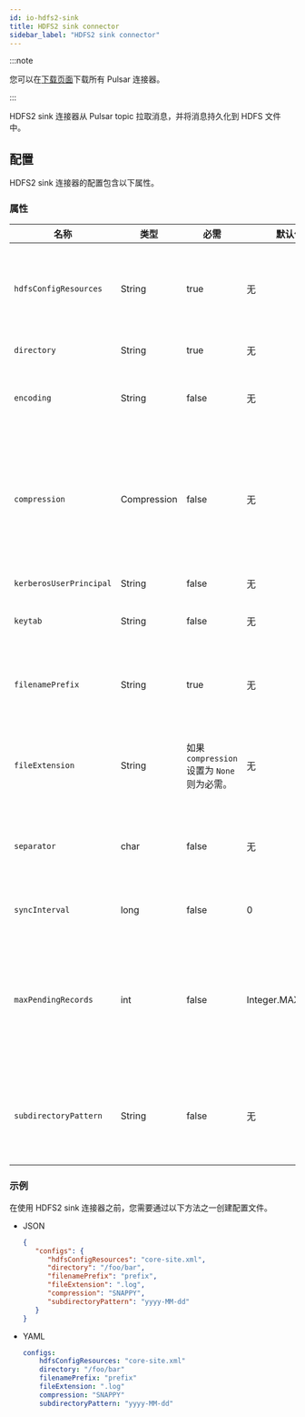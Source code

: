 ```yaml
---
id: io-hdfs2-sink
title: HDFS2 sink connector
sidebar_label: "HDFS2 sink connector"
---
```


:::note

您可以在[下载页面](pathname:///download)下载所有 Pulsar 连接器。

:::

HDFS2 sink 连接器从 Pulsar topic 拉取消息，并将消息持久化到 HDFS 文件中。

## 配置

HDFS2 sink 连接器的配置包含以下属性。

### 属性

| 名称 | 类型|必需 | 默认值 | 描述
|------|----------|----------|---------|-------------|
| `hdfsConfigResources` | String|true| 无 | 包含 Hadoop 文件系统配置的文件或逗号分隔的列表。<br /><br />**示例**<br />'core-site.xml'<br />'hdfs-site.xml' |
| `directory` | String | true | 无|读取或写入文件的 HDFS 目录。 |
| `encoding` | String |false |无 |文件的字符编码。<br /><br />**示例**<br />UTF-8<br />ASCII |
| `compression` | Compression |false |无 |用于压缩或解压缩 HDFS 上文件的压缩代码。<br /><br />以下是可用选项：<br /><li>BZIP2<br /></li><li>DEFLATE<br /></li><li>GZIP<br /></li><li>LZ4<br /></li><li>SNAPPY<br /></li><li>ZSTANDARD</li>|
| `kerberosUserPrincipal` |String| false| 无|用于认证的 Kerberos 用户的主体账户。 |
| `keytab` | String|false|无| 用于认证的 Kerberos keytab 文件的完整路径名。 |
| `filenamePrefix` |String| true | 无 |在 HDFS 目录内创建的文件的前缀。<br /><br />**示例**<br /> topicA 的值会导致文件名为 topicA-。 |
| `fileExtension` | String| 如果 `compression` 设置为 `None` 则为必需。 | 无 | 添加到写入 HDFS 文件的扩展名。<br /><br />**示例**<br />'.txt'<br /> '.seq' |
| `separator` | char|false |无 |用于分隔文本文件中记录的字符。<br /><br />如果未提供值，所有记录的内容将连接成一个连续的字节数组。 |
| `syncInterval` | long| false |0|调用刷新数据到 HDFS 磁盘之间的时间间隔（以毫秒为单位）。 |
| `maxPendingRecords` |int| false|Integer.MAX_VALUE |  在确认之前内存中保存的最大记录数。<br /><br />将此属性设置为 1 使每条记录在确认前发送到磁盘。<br /><br />将此属性设置为更高的值允许在刷新到磁盘之前缓冲记录。 |
| `subdirectoryPattern` | String | false | 无 | 与 sink 创建时间关联的子目录。<br />该模式是 `directory` 子目录的格式化模式。<br /><br />有关模式语法，请参阅 [DateTimeFormatter](https://docs.oracle.com/javase/8/docs/api/java/time/format/DateTimeFormatter.html)。 |

### 示例

在使用 HDFS2 sink 连接器之前，您需要通过以下方法之一创建配置文件。

* JSON

  ```json
  {
     "configs": {
        "hdfsConfigResources": "core-site.xml",
        "directory": "/foo/bar",
        "filenamePrefix": "prefix",
        "fileExtension": ".log",
        "compression": "SNAPPY",
        "subdirectoryPattern": "yyyy-MM-dd"
     }
  }
  ```

* YAML

  ```yaml
  configs:
      hdfsConfigResources: "core-site.xml"
      directory: "/foo/bar"
      filenamePrefix: "prefix"
      fileExtension: ".log"
      compression: "SNAPPY"
      subdirectoryPattern: "yyyy-MM-dd"
  ```
